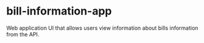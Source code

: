 # bill-information-app
Web application UI that allows users view information about bills information from the API. 
